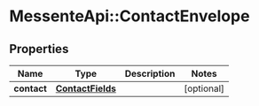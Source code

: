 # MessenteApi::ContactEnvelope

## Properties
Name | Type | Description | Notes
------------ | ------------- | ------------- | -------------
**contact** | [**ContactFields**](.md) |  | [optional] 


